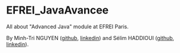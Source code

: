 # EFREI_JavaAvancee
All about "Advanced Java" module at EFREI Paris.

By Minh-Tri NGUYEN ([github](https://github.com/Minh-Triii), [linkedin](https://fr.linkedin.com/in/minh-tri-nguyen-75abb020b)) and Sélim HADDIOUI ([github](https://github.com/selimhaddioui), [linkedin](https://fr.linkedin.com/in/selim-haddioui)).
